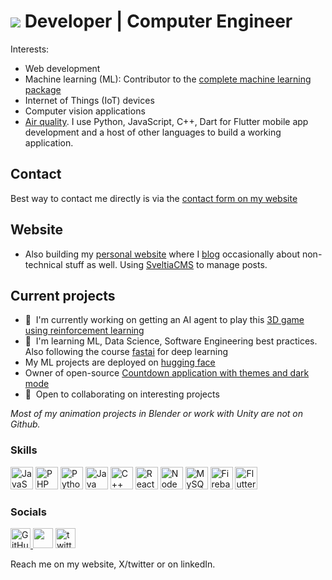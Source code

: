 ![](https://user-images.githubusercontent.com/18350557/176309783-0785949b-9127-417c-8b55-ab5a4333674e.gif) 
Developer | Computer Engineer
========================================================================================================================================

Interests: 
* Web development
* Machine learning (ML): Contributor to the [complete machine learning package](https://github.com/Nyandwi/machine_learning_complete/)
*  Internet of Things (IoT) devices
*   Computer vision applications
*   [Air quality](https://airanalysis.netlify.app/).
I use Python, JavaScript, C++, Dart for Flutter mobile app development and a host of other languages to build a working application.  

## Contact
Best way to contact me directly is via the [contact form on my website](https://rdjarbeng.github.io/RDjarbeng/about/#contact-form)

## Website
* Also building my [personal website](https://rdjarbeng.github.io/) where I [blog](https://rdjarbeng.github.io/RDjarbeng/posts) occasionally about non-technical stuff as well. Using [SveltiaCMS](https://github.com/sveltia/sveltia-cms) to manage posts.
## Current projects
* 🚀  I'm currently working on getting an AI agent to play this [3D game using reinforcement learning](https://github.com/RDjarbeng/3d-character-game)
* 🧠  I'm learning ML, Data Science, Software Engineering best practices. Also following the course [fastai](https://course.fast.ai/) for deep learning
* My ML projects are deployed on [hugging face](https://huggingface.co/rdjarbeng)
* Owner of open-source [Countdown application with themes and dark mode](http://rcountdown.netlify.app/)
* 🤝  Open to collaborating on interesting projects

_Most of my animation projects in Blender or work with Unity are not on Github._
### Skills


<p align="left">
<a href="https://developer.mozilla.org/en-US/docs/Web/JavaScript" target="_blank" rel="noreferrer"><img src="https://raw.githubusercontent.com/danielcranney/readme-generator/main/public/icons/skills/javascript-colored.svg" width="36" height="36" alt="JavaScript" /></a>
<a href="https://www.php.net/" target="_blank" rel="noreferrer"><img src="https://raw.githubusercontent.com/danielcranney/readme-generator/main/public/icons/skills/php-colored.svg" width="36" height="36" alt="PHP" /></a>
<a href="https://www.python.org/" target="_blank" rel="noreferrer"><img src="https://raw.githubusercontent.com/danielcranney/readme-generator/main/public/icons/skills/python-colored.svg" width="36" height="36" alt="Python" /></a>
<a href="https://www.oracle.com/java/" target="_blank" rel="noreferrer"><img src="https://raw.githubusercontent.com/danielcranney/readme-generator/main/public/icons/skills/java-colored.svg" width="36" height="36" alt="Java" /></a>
<a href="https://docs.microsoft.com/en-us/cpp/?view=msvc-170" target="_blank" rel="noreferrer"><img src="https://raw.githubusercontent.com/danielcranney/readme-generator/main/public/icons/skills/cplusplus-colored.svg" width="36" height="36" alt="C++" /></a>
<a href="https://reactjs.org/" target="_blank" rel="noreferrer"><img src="https://raw.githubusercontent.com/danielcranney/readme-generator/main/public/icons/skills/react-colored.svg" width="36" height="36" alt="React" /></a>
<a href="https://nodejs.org/en/" target="_blank" rel="noreferrer"><img src="https://raw.githubusercontent.com/danielcranney/readme-generator/main/public/icons/skills/nodejs-colored.svg" width="36" height="36" alt="NodeJS" /></a>
<a href="https://www.mysql.com/" target="_blank" rel="noreferrer"><img src="https://raw.githubusercontent.com/danielcranney/readme-generator/main/public/icons/skills/mysql-colored.svg" width="36" height="36" alt="MySQL" /></a>
<a href="https://firebase.google.com/" target="_blank" rel="noreferrer"><img src="https://raw.githubusercontent.com/danielcranney/readme-generator/main/public/icons/skills/firebase-colored.svg" width="36" height="36" alt="Firebase" /></a>
<a href="https://flutter.dev/" target="_blank" rel="noreferrer"><img src="https://raw.githubusercontent.com/danielcranney/readme-generator/main/public/icons/skills/flutter-colored.svg" width="36" height="36" alt="Flutter" /></a>
</p>


### Socials

<p align="left">
  <a href="https://www.github.com/rdjarbeng/" target="_blank" rel="noreferrer">
  <img src="https://github.com/user-attachments/assets/a92b5110-4923-43a5-ac96-278dbf4eaf72"
    width="32" height="32" alt="GitHub"/>
</a>
  <a href="https://www.linkedin.com/in/richarddjarbeng/" target="_blank" rel="noreferrer"><img src="https://raw.githubusercontent.com/danielcranney/readme-generator/main/public/icons/socials/linkedin.svg" width="32" height="32" /></a>
  <a href="https://www.twitter.com/DjarbengRichard" target="_blank" rel="noreferrer">
    <img src="https://github.com/user-attachments/assets/ce226641-4a80-434e-b113-175c3598d5de" width="32" height="32" alt="twitter" /></a>
</p>

Reach me on my website, X/twitter or on linkedIn.

